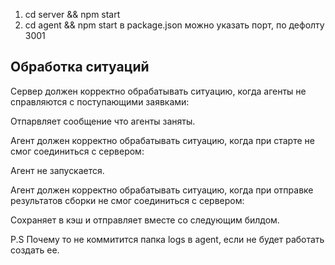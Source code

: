 1. cd server && npm start
2. cd agent && npm start в package.json можно указать порт, по дефолту 3001

## Обработка ситуаций

Сервер должен корректно обрабатывать ситуацию, когда агенты не справляются с поступающими заявками:

Отпарвляет сообщение что агенты заняты.

Агент должен корректно обрабатывать ситуацию, когда при старте не смог соединиться с сервером:

Агент не запускается.

Агент должен корректно обрабатывать ситуацию, когда при отправке результатов сборки не смог соединиться с сервером:

Сохраняет в кэш и отправляет вместе со следующим билдом.

P.S
Почему то не коммитится папка logs в agent, если не будет работать создать ее.
